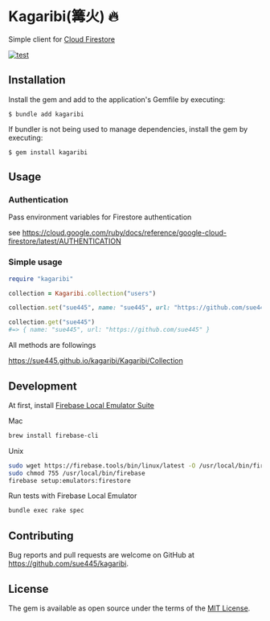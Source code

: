# Kagaribi(篝火) :fire:
Simple client for [Cloud Firestore](https://cloud.google.com/firestore)

[![test](https://github.com/sue445/kagaribi/actions/workflows/test.yml/badge.svg)](https://github.com/sue445/kagaribi/actions/workflows/test.yml)

## Installation
Install the gem and add to the application's Gemfile by executing:

    $ bundle add kagaribi

If bundler is not being used to manage dependencies, install the gem by executing:

    $ gem install kagaribi

## Usage
### Authentication
Pass environment variables for Firestore authentication

see https://cloud.google.com/ruby/docs/reference/google-cloud-firestore/latest/AUTHENTICATION

### Simple usage
```ruby
require "kagaribi"

collection = Kagaribi.collection("users")

collection.set("sue445", name: "sue445", url: "https://github.com/sue445")

collection.get("sue445")
#=> { name: "sue445", url: "https://github.com/sue445" }
```

All methods are followings

https://sue445.github.io/kagaribi/Kagaribi/Collection

## Development
At first, install [Firebase Local Emulator Suite](https://firebase.google.com/docs/emulator-suite/install_and_configure)

Mac 

```bash
brew install firebase-cli
```

Unix

```bash
sudo wget https://firebase.tools/bin/linux/latest -O /usr/local/bin/firebase --quiet
sudo chmod 755 /usr/local/bin/firebase
firebase setup:emulators:firestore
```

Run tests with Firebase Local Emulator

```bash
bundle exec rake spec
```

## Contributing

Bug reports and pull requests are welcome on GitHub at https://github.com/sue445/kagaribi.

## License

The gem is available as open source under the terms of the [MIT License](https://opensource.org/licenses/MIT).
